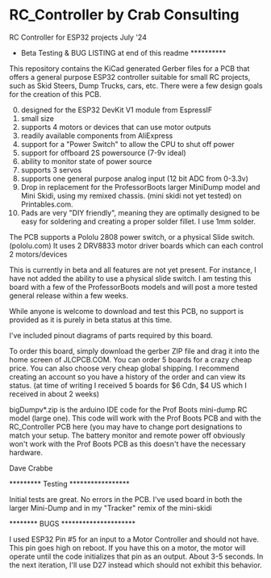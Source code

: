 # RC_Controller by Crab Consulting
RC Controller for ESP32 projects   July '24

* Beta Testing & BUG LISTING at end of this readme **********

This repository contains the KiCad generated Gerber files for a PCB
that offers a general purpose ESP32 controller suitable for small RC
projects, such as Skid Steers, Dump Trucks, cars, etc. There were a few design
goals for the creation of this PCB.

0. designed for the ESP32 DevKit V1 module from EspressIF
1. small size
2. supports 4 motors or devices that can use motor outputs
3. readily available components from AliExpress
4. support for a "Power Switch" to allow the CPU to shut off power
5. support for offboard 2S powersource (7-9v ideal)
6. ability to monitor state of power source
7. supports 3 servos
8. supports one general purpose analog input (12 bit ADC from 0-3.3v)
9. Drop in replacement for the ProfessorBoots larger MiniDump model and
    Mini Skidi, using my remixed chassis. (mini skidi not yet tested)
    on Printables.com.
11. Pads are very "DIY friendly", meaning they are optimally designed to be
    easy for soldering and creating a proper solder fillet. I use 1mm solder.

The PCB supports a Pololu 2808 power switch, or a physical Slide switch. (pololu.com)
It uses 2 DRV8833 motor driver boards which can each control 2 motors/devices

This is currently in beta and all features are not yet present. For instance, I have not
added the ability to use a physical slide switch. I am testing this board with
a few of the ProfessorBoots models and will post a more tested general release within a few weeks.

While anyone is welcome to download and test this PCB, no support is provided as it
is purely in beta status at this time.

I've included pinout diagrams of parts required by this board.

To order this board, simply download the gerber ZIP file and drag it into the home screen of JLCPCB.COM. 
You can order 5 boards for a crazy cheap price. You can also choose very cheap global shipping. I recommend
creating an account so you have a history of the order and can view its status. (at time of writing
I received 5 boards for $6 Cdn, $4 US which I received in about 2 weeks)

bigDumpv*.zip is the arduino IDE code for the Prof Boots mini-dump RC model (large one). This code
will work with the Prof Boots PCB and with the RC_Controller PCB here (you may have to change port 
designations to match your setup. The battery monitor and
remote power off obviously won't work with the Prof Boots PCB as this doesn't have the necessary
hardware.

Dave Crabbe

********* Testing *****************

Initial tests are great. No errors in the PCB. I've used board in both the larger Mini-Dump and in my "Tracker" remix of the mini-skidi

******** BUGS *********************

I used ESP32 Pin #5 for an input to a Motor Controller and should not have. This pin goes high on reboot. If you have this on a motor,
the motor will operate until the code initializes that pin as an output. About 3-5 seconds. In the next iteration, I'll use D27 instead
which should not exhibit this behavior. 
